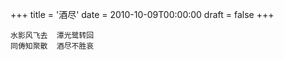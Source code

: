 +++
title = '酒尽'
date = 2010-10-09T00:00:00
draft = false
+++



```text
水影风飞去  潭光鹭转回
同俦知聚散  酒尽不胜哀
```
